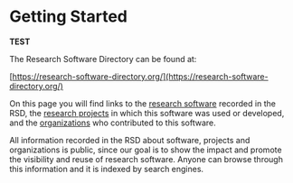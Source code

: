 <!--
SPDX-FileCopyrightText: 2022 Jesús García Gonzalez (Netherlands eScience Center) <j.g.gonzalez@esciencecenter.nl>
SPDX-FileCopyrightText: 2022 Netherlands eScience Center

SPDX-License-Identifier: CC-BY-4.0
-->

# Getting Started


__TEST__

The Research Software Directory can be found at: 

[https://research-software-directory.org/](https://research-software-directory.org/)

On this page you will find links to the [research software](https://research-software-directory.org/software) recorded in the RSD, the 
[research projects](https://research-software-directory.org/projects) in which this software was used or developed, and the 
[organizations](https://research-software-directory.org/organizations) who contributed to this software. 

All information recorded in the RSD about software, projects and organizations is public, since our goal is to show the impact and 
promote the visibility and reuse of research software. Anyone can browse through this information and it is indexed by search engines. 
 



